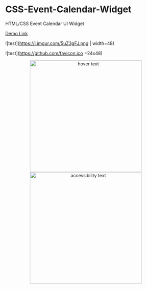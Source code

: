 # CSS-Event-Calendar-Widget
HTML/CSS Event Calendar UI Widget

[Demo Link](bit.ly/2ooqflr)
 
![test](https://i.imgur.com/5uZ3gFJ.png | width=48)

![test](https://github.com/favicon.ico =24x48)
<p align="center">
  <img src="your_relative_path_here" width="350" title="hover text">
  <img src="your_relative_path_here_number_2_large_name" width="350" alt="accessibility text">
</p>
